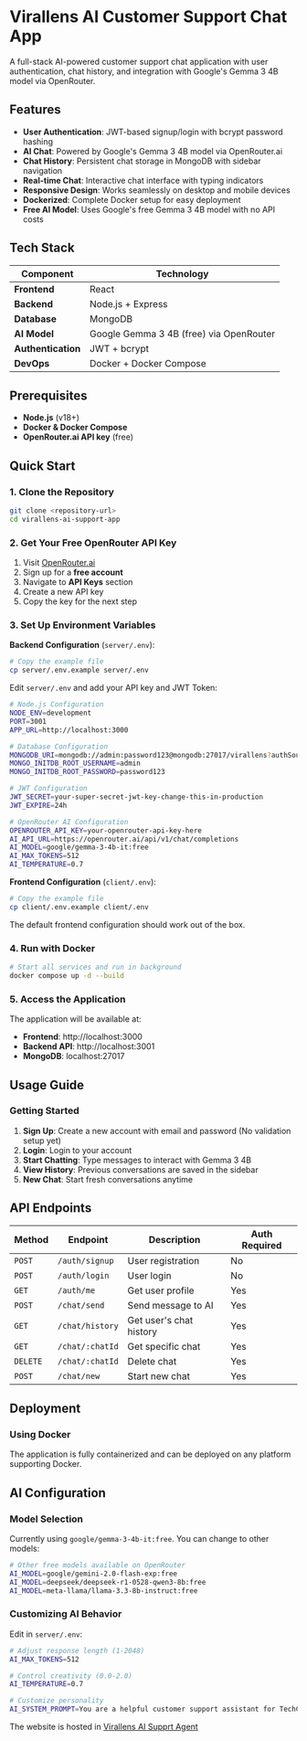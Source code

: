 # Virallens AI Customer Support Chat App

A full-stack AI-powered customer support chat application with user authentication, chat history, and integration with Google's Gemma 3 4B model via OpenRouter.

## Features

- **User Authentication**: JWT-based signup/login with bcrypt password hashing
- **AI Chat**: Powered by Google's Gemma 3 4B model via OpenRouter.ai
- **Chat History**: Persistent chat storage in MongoDB with sidebar navigation
- **Real-time Chat**: Interactive chat interface with typing indicators
- **Responsive Design**: Works seamlessly on desktop and mobile devices
- **Dockerized**: Complete Docker setup for easy deployment
- **Free AI Model**: Uses Google's free Gemma 3 4B model with no API costs

## Tech Stack

| Component | Technology |
|-----------|------------|
| **Frontend** | React |
| **Backend** | Node.js + Express |
| **Database** | MongoDB |
| **AI Model** | Google Gemma 3 4B (free) via OpenRouter |
| **Authentication** | JWT + bcrypt |
| **DevOps** | Docker + Docker Compose |

## Prerequisites

- **Node.js** (v18+)
- **Docker & Docker Compose**
- **OpenRouter.ai API key** (free)

## Quick Start

### 1. Clone the Repository

```bash
git clone <repository-url>
cd virallens-ai-support-app
```

### 2. Get Your Free OpenRouter API Key

1. Visit [OpenRouter.ai](https://openrouter.ai)
2. Sign up for a **free account**
3. Navigate to **API Keys** section
4. Create a new API key
5. Copy the key for the next step

### 3. Set Up Environment Variables

**Backend Configuration** (`server/.env`):
```bash
# Copy the example file
cp server/.env.example server/.env
```

Edit `server/.env` and add your API key and JWT Token:
```bash
# Node.js Configuration
NODE_ENV=development
PORT=3001
APP_URL=http://localhost:3000

# Database Configuration  
MONGODB_URI=mongodb://admin:password123@mongodb:27017/virallens?authSource=admin
MONGO_INITDB_ROOT_USERNAME=admin
MONGO_INITDB_ROOT_PASSWORD=password123

# JWT Configuration
JWT_SECRET=your-super-secret-jwt-key-change-this-in-production
JWT_EXPIRE=24h

# OpenRouter AI Configuration
OPENROUTER_API_KEY=your-openrouter-api-key-here
AI_API_URL=https://openrouter.ai/api/v1/chat/completions
AI_MODEL=google/gemma-3-4b-it:free
AI_MAX_TOKENS=512
AI_TEMPERATURE=0.7
```

**Frontend Configuration** (`client/.env`):
```bash
# Copy the example file
cp client/.env.example client/.env
```

The default frontend configuration should work out of the box.

### 4. Run with Docker

```bash
# Start all services and run in background
docker compose up -d --build
```

### 5. Access the Application

The application will be available at:
- **Frontend**: http://localhost:3000
- **Backend API**: http://localhost:3001
- **MongoDB**: localhost:27017

## Usage Guide

### Getting Started
1. **Sign Up**: Create a new account with email and password (No validation setup yet)
2. **Login**: Login to your account
3. **Start Chatting**: Type messages to interact with Gemma 3 4B
4. **View History**: Previous conversations are saved in the sidebar
5. **New Chat**: Start fresh conversations anytime

## API Endpoints

| Method | Endpoint | Description | Auth Required |
|--------|----------|-------------|---------------|
| `POST` | `/auth/signup` | User registration | No |
| `POST` | `/auth/login` | User login | No |
| `GET` | `/auth/me` | Get user profile | Yes |
| `POST` | `/chat/send` | Send message to AI | Yes |
| `GET` | `/chat/history` | Get user's chat history | Yes |
| `GET` | `/chat/:chatId` | Get specific chat | Yes |
| `DELETE` | `/chat/:chatId` | Delete chat | Yes |
| `POST` | `/chat/new` | Start new chat | Yes |

## Deployment

### Using Docker

The application is fully containerized and can be deployed on any platform supporting Docker.

## AI Configuration

### Model Selection
Currently using `google/gemma-3-4b-it:free`. You can change to other models:

```bash
# Other free models available on OpenRouter
AI_MODEL=google/gemini-2.0-flash-exp:free
AI_MODEL=deepseek/deepseek-r1-0528-qwen3-8b:free
AI_MODEL=meta-llama/llama-3.3-8b-instruct:free
```

### Customizing AI Behavior

Edit in `server/.env`:
```bash
# Adjust response length (1-2048)
AI_MAX_TOKENS=512

# Control creativity (0.0-2.0)
AI_TEMPERATURE=0.7

# Customize personality
AI_SYSTEM_PROMPT=You are a helpful customer support assistant for TechCorp. Be professional but friendly.
```


The website is hosted in [Virallens AI Supprt Agent](https://virallens-ai-support-app.onrender.com/)